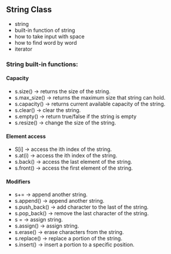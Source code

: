 ## String Class

- string
- built-in function of string
- how to take input with space
- how to find word by word
- iterator

### String built-in functions:

#### Capacity

- s.size() -> returns the size of the string.
- s.max_size() -> returns the maximum size that string can hold.
- s.capacity() -> returns current available capacity of the string.
- s.clear() -> clear the string.
- s.empty() -> return true/false if the string is empty
- s.resize() -> change the size of the string.

#### Element access

- S[i] -> access the ith index of the string.
- s.at(i) -> access the ith index of the string.
- s.back() -> access the last element of the string.
- s.front() -> access the first element of the string.

#### Modifiers

- s+= -> append another string.
- s.append() -> append another string.
- s.push_back() -> add character to the last of the string.
- s.pop_back() -> remove the last character of the string.
- s = -> assign string.
- s.assign() -> assign string.
- s.erase() -> erase characters from the string.
- s.replace() -> replace a portion of the string.
- s.insert() -> insert a portion to a specific position.
